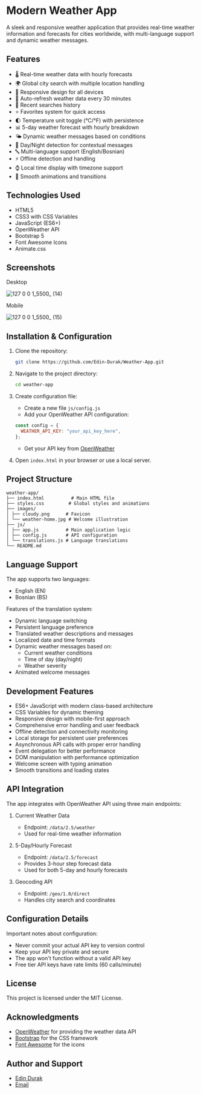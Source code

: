 # Modern Weather App

A sleek and responsive weather application that provides real-time weather information and forecasts for cities worldwide, with multi-language support and dynamic weather messages.

## Features

- 🌡️ Real-time weather data with hourly forecasts
- 🌍 Global city search with multiple location handling
- 📱 Responsive design for all devices
- 🔄 Auto-refresh weather data every 30 minutes
- 📍 Recent searches history
- ⭐ Favorites system for quick access
- 🌓 Temperature unit toggle (°C/°F) with persistence
- 📊 5-day weather forecast with hourly breakdown
- 🌤️ Dynamic weather messages based on conditions
- 🌙 Day/Night detection for contextual messages
- 🔤 Multi-language support (English/Bosnian)
- ⚡ Offline detection and handling
- ⌚ Local time display with timezone support
- 💫 Smooth animations and transitions

## Technologies Used

- HTML5
- CSS3 with CSS Variables
- JavaScript (ES6+)
- OpenWeather API
- Bootstrap 5
- Font Awesome Icons
- Animate.css

## Screenshots

Desktop

![127 0 0 1_5500_ (14)](https://github.com/user-attachments/assets/7a9384af-be63-4d6a-ae4a-f6e2973d660b)

Mobile

![127 0 0 1_5500_ (15)](https://github.com/user-attachments/assets/7a3e5caf-1031-4732-95ec-02473a3c72af)

## Installation & Configuration

1. Clone the repository:

   ```bash
   git clone https://github.com/Edin-Durak/Weather-App.git
   ```

2. Navigate to the project directory:

   ```bash
   cd weather-app
   ```

3. Create configuration file:

   - Create a new file `js/config.js`
   - Add your OpenWeather API configuration:

   ```javascript
   const config = {
     WEATHER_API_KEY: "your_api_key_here",
   };
   ```

   - Get your API key from [OpenWeather](https://openweathermap.org/api)

4. Open `index.html` in your browser or use a local server.

## Project Structure

```
weather-app/
├── index.html          # Main HTML file
├── styles.css         # Global styles and animations
├── images/
│ ├── cloudy.png      # Favicon
│ └── weather-home.jpg # Welcome illustration
├── js/
│ ├── app.js          # Main application logic
│ ├── config.js       # API configuration
│ └── translations.js # Language translations
└── README.md
```

## Language Support

The app supports two languages:

- English (EN)
- Bosnian (BS)

Features of the translation system:

- Dynamic language switching
- Persistent language preference
- Translated weather descriptions and messages
- Localized date and time formats
- Dynamic weather messages based on:
  - Current weather conditions
  - Time of day (day/night)
  - Weather severity
- Animated welcome messages

## Development Features

- ES6+ JavaScript with modern class-based architecture
- CSS Variables for dynamic theming
- Responsive design with mobile-first approach
- Comprehensive error handling and user feedback
- Offline detection and connectivity monitoring
- Local storage for persistent user preferences
- Asynchronous API calls with proper error handling
- Event delegation for better performance
- DOM manipulation with performance optimization
- Welcome screen with typing animation
- Smooth transitions and loading states

## API Integration

The app integrates with OpenWeather API using three main endpoints:

1. Current Weather Data

   - Endpoint: `/data/2.5/weather`
   - Used for real-time weather information

2. 5-Day/Hourly Forecast

   - Endpoint: `/data/2.5/forecast`
   - Provides 3-hour step forecast data
   - Used for both 5-day and hourly forecasts

3. Geocoding API
   - Endpoint: `/geo/1.0/direct`
   - Handles city search and coordinates

## Configuration Details

Important notes about configuration:

- Never commit your actual API key to version control
- Keep your API key private and secure
- The app won't function without a valid API key
- Free tier API keys have rate limits (60 calls/minute)

## License

This project is licensed under the MIT License.

## Acknowledgments

- [OpenWeather](https://openweathermap.org/) for providing the weather data API
- [Bootstrap](https://getbootstrap.com/) for the CSS framework
- [Font Awesome](https://fontawesome.com/) for the icons

## Author and Support

- [Edin Durak](https://github.com/Edin-Durak)
- [Email](mailto:edindurak8@gmail.com)
